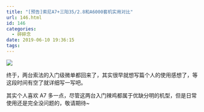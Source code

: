 ```yaml
---
title: "[预告]索尼A7+三阳35/2.8和A6000套机实用对比"
url: 146.html
id: 146
categories:
  - 碎碎念
date: 2019-06-10 19:36:15
tags:
---
```


![](/img/post/EX_HPOnUYAYxlLE.jpg)

终于，两台索法的入门级微单都回来了，其实很早就想写篇个人的使用感想了，等这段时间有空了就详细写一写吧。

其实个人喜欢 A7 多一点，尽管这两台入门辣鸡都属于优缺分明的机型，但是日常使用还是完全没问题的，敬请期待~
